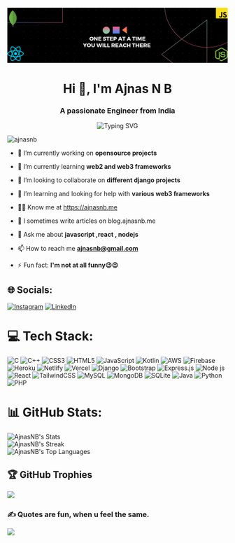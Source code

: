 ![  ](https://github.com/AjnasNB/AjnasNB/blob/main/banner.png)
<h1 align="center">Hi 👋, I'm Ajnas N B</h1>
<h3 align="center">A passionate Engineer from India</h3>
<div align="center"><img src="https://readme-typing-svg.herokuapp.com?font=Fira+Code&weight=100&size=19&pause=1000&color=47F729&width=435&lines=Web+developer++Entrepreneur+and+Freelancer" alt="Typing SVG" /></div>

<p align="left"> <img src="https://komarev.com/ghpvc/?username=ajnasnb&label=Profile%20views&color=0e75b6&style=flat" alt="ajnasnb" /> </p>


- 🔭 I’m currently working on **opensource projects**

- 🌱 I’m currently learning **web2 and web3 frameworks**

- 👯 I’m looking to collaborate on **different django projects**

- 🤝 I’m learning and looking for help with **various web3 frameworks**

- 👨‍💻 Know me at https://ajnasnb.me

- 📝 I sometimes write articles on blog.ajnasnb.me

- 💬 Ask me about **javascript ,react , nodejs**

- 📫 How to reach me **ajnasnb@gmail.com**

- ⚡ Fun fact: **I'm not at all funny😉😉**


## 🌐 Socials:
[![Instagram](https://img.shields.io/badge/Instagram-%23E4405F.svg?logo=Instagram&logoColor=white)](https://instagram.com/_a.jnas) [![LinkedIn](https://img.shields.io/badge/LinkedIn-%230077B5.svg?logo=linkedin&logoColor=white)](https://linkedin.com/in/ajnasnb) 

# 💻 Tech Stack:
![C](https://img.shields.io/badge/c-%2300599C.svg?style=for-the-badge&logo=c&logoColor=white) ![C++](https://img.shields.io/badge/c++-%2300599C.svg?style=for-the-badge&logo=c%2B%2B&logoColor=white) ![CSS3](https://img.shields.io/badge/css3-%231572B6.svg?style=for-the-badge&logo=css3&logoColor=white) ![HTML5](https://img.shields.io/badge/html5-%23E34F26.svg?style=for-the-badge&logo=html5&logoColor=white) ![JavaScript](https://img.shields.io/badge/javascript-%23323330.svg?style=for-the-badge&logo=javascript&logoColor=%23F7DF1E) ![Kotlin](https://img.shields.io/badge/kotlin-%230095D5.svg?style=for-the-badge&logo=kotlin&logoColor=white) ![AWS](https://img.shields.io/badge/AWS-%23FF9900.svg?style=for-the-badge&logo=amazon-aws&logoColor=white) ![Firebase](https://img.shields.io/badge/firebase-%23039BE5.svg?style=for-the-badge&logo=firebase) ![Heroku](https://img.shields.io/badge/heroku-%23430098.svg?style=for-the-badge&logo=heroku&logoColor=white) ![Netlify](https://img.shields.io/badge/netlify-%23000000.svg?style=for-the-badge&logo=netlify&logoColor=#00C7B7) ![Vercel](https://img.shields.io/badge/vercel-%23000000.svg?style=for-the-badge&logo=vercel&logoColor=white) ![Django](https://img.shields.io/badge/django-%23092E20.svg?style=for-the-badge&logo=django&logoColor=white) ![Bootstrap](https://img.shields.io/badge/bootstrap-%23563D7C.svg?style=for-the-badge&logo=bootstrap&logoColor=white) ![Express.js](https://img.shields.io/badge/express.js-%23404d59.svg?style=for-the-badge&logo=express&logoColor=%2361DAFB) ![Node js](https://img.shields.io/badge/nodejs%20-brightgreen.svg?style=for-the-badge&amp;logo=node.js&amp;logoColor=white)
![React](https://img.shields.io/badge/react-%2320232a.svg?style=for-the-badge&logo=react&logoColor=%2361DAFB) ![TailwindCSS](https://img.shields.io/badge/tailwindcss-%2338B2AC.svg?style=for-the-badge&logo=tailwind-css&logoColor=white) ![MySQL](https://img.shields.io/badge/mysql-%2300f.svg?style=for-the-badge&logo=mysql&logoColor=white) ![MongoDB](https://img.shields.io/badge/MongoDB-%234ea94b.svg?style=for-the-badge&logo=mongodb&logoColor=white) ![SQLite](https://img.shields.io/badge/sqlite-%2307405e.svg?style=for-the-badge&logo=sqlite&logoColor=white) ![Java](https://img.shields.io/badge/java-%23ED8B00.svg?style=for-the-badge&logo=java&logoColor=white) ![Python](https://img.shields.io/badge/python-3670A0?style=for-the-badge&logo=python&logoColor=ffdd54) ![PHP](https://img.shields.io/badge/php-%23777BB4.svg?style=for-the-badge&logo=php&logoColor=white)

# 📊 GitHub Stats:

![AjnasNB's Stats](https://github-readme-stats.vercel.app/api?username=AjnasNB&theme=highcontrast&show_icons=true&hide_border=true&count_private=true)<br/>
![AjnasNB's Streak](https://github-readme-streak-stats.herokuapp.com/?user=AjnasNB&theme=highcontrast&hide_border=true)<br/>
![AjnasNB's Top Languages](https://github-readme-stats.vercel.app/api/top-langs/?username=AjnasNB&theme=highcontrast&show_icons=true&hide_border=true&layout=compact)

## 🏆 GitHub Trophies

<img src="https://github-profile-trophy.vercel.app/?username=AjnasNB&theme=dracula&no-frame=false&no-bg=true&margin-w=4"><br/>
### ✍️ Quotes are fun, when u feel the same.
<img src="https://quotes-github-readme.vercel.app/api?type=horizontal&theme=radical">



